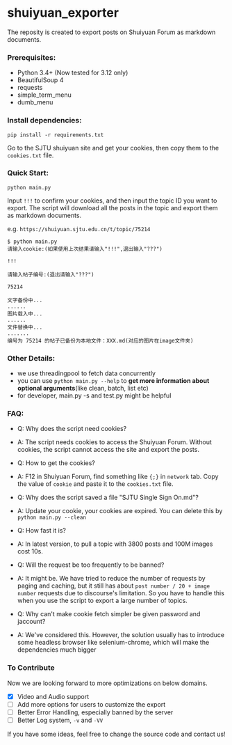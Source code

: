 # shuiyuan_exporter

The reposity is created to export posts on Shuiyuan Forum as markdown documents.

### Prerequisites:

- Python 3.4+ (Now tested for 3.12 only)
- BeautifulSoup 4
- requests
- simple_term_menu
- dumb_menu

### Install dependencies:

```
pip install -r requirements.txt
```
Go to the SJTU shuiyuan site and get your cookies, then copy them to the `cookies.txt` file.

### Quick Start:

```
python main.py
```
Input `!!!` to confirm your cookies, and then input the topic ID you want to export. The script will download all the posts in the topic and export them as markdown documents.

e.g. `https://shuiyuan.sjtu.edu.cn/t/topic/75214`

```shell
$ python main.py
请输入cookie:(如果使用上次结果请输入"!!!",退出输入"???")

!!!

请输入帖子编号:(退出请输入"???")

75214

文字备份中...
......
图片载入中...
......
文件替换中...
.......
编号为 75214 的帖子已备份为本地文件：XXX.md(对应的图片在image文件夹)
```

### Other Details:
- we use threadingpool to fetch data concurrently
- you can use `python main.py --help` to **get more information about optional arguments**(like clean, batch, list etc)
- for developer, main.py -s and test.py might be helpful

### FAQ:

- Q: Why does the script need cookies?
- A: The script needs cookies to access the Shuiyuan Forum. Without cookies, the script cannot access the site and export the posts.

- Q: How to get the cookies?
- A: F12 in Shuiyuan Forum, find something like `{;}` in `network` tab. Copy the value of `cookie` and paste it to the `cookies.txt` file.

- Q: Why does the script saved a file "SJTU Single Sign On.md"?
- A: Update your cookie, your cookies are expired. You can delete this by `python main.py --clean`

- Q: How fast it is?
- A: In latest version, to pull a topic with 3800 posts and 100M images cost 10s.

- Q: Will the request be too frequently to be banned?
- A: It might be. We have tried to reduce the number of requests by paging and caching, but it still has about `post number / 20 + image number` requests due to discourse's limitation. So you have to handle this when you use the script to export a large number of topics.

- Q: Why can't make cookie fetch simpler be given password and jaccount?
- A: We've considered this. However, the solution usually has to introduce some headless browser like selenium-chrome, which will make the dependencies much bigger

### To Contribute
Now we are looking forward to more optimizations on below domains. 
- [x] Video and Audio support
- [ ] Add more options for users to customize the export
- [ ] Better Error Handling, especially banned by the server
- [ ] Better Log system, `-v` and `-VV`

If you have some ideas, feel free to change the source code and contact us!



